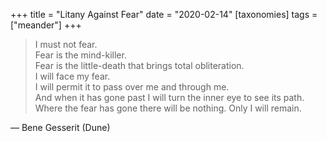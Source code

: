 +++
title = "Litany Against Fear"
date = "2020-02-14"
[taxonomies]
tags = ["meander"]
+++

> I must not fear.  
> Fear is the mind-killer.  
> Fear is the little-death that brings total obliteration.  
> I will face my fear.  
> I will permit it to pass over me and through me.  
> And when it has gone past I will turn the inner eye to see its path.  
>Where the fear has gone there will be nothing. Only I will remain.

— Bene Gesserit (Dune)